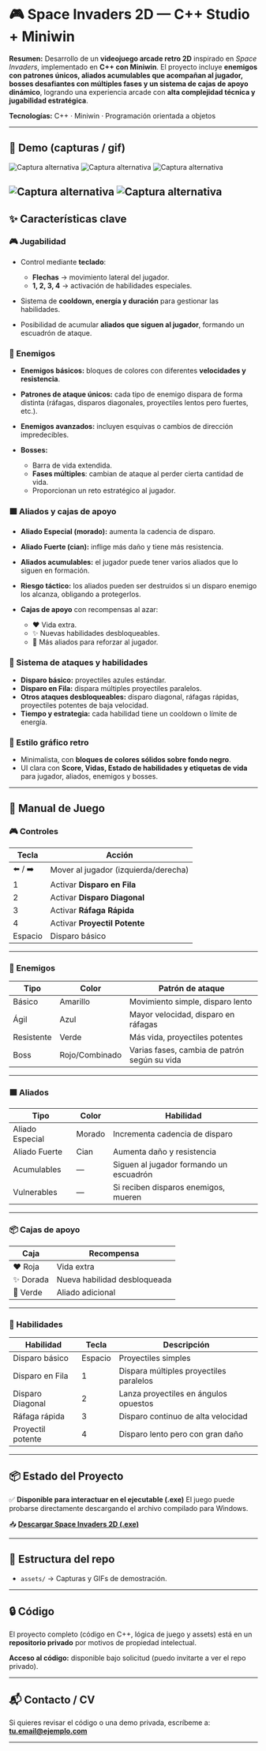 # 🎮 Space Invaders 2D — C++ Studio + Miniwin

**Resumen:**
Desarrollo de un **videojuego arcade retro 2D** inspirado en *Space Invaders*, implementado en **C++ con Miniwin**.
El proyecto incluye **enemigos con patrones únicos, aliados acumulables que acompañan al jugador, bosses desafiantes con múltiples fases y un sistema de cajas de apoyo dinámico**, logrando una experiencia arcade con **alta complejidad técnica y jugabilidad estratégica**.

**Tecnologías:** C++ · Miniwin · Programación orientada a objetos

---

## 🎥 Demo (capturas / gif)
![Captura alternativa](assets/Captssura.JPG)
![Captura alternativa](assets/Captsura.JPG)
![Captura alternativa](assets/Captu2ra.JPG)

![Captura alternativa](assets/Captusra.JPG)
![Captura alternativa](assets/Casptura.JPG)
---

## ✨ Características clave

### 🎮 Jugabilidad

* Control mediante **teclado**:

  * **Flechas** → movimiento lateral del jugador.
  * **1, 2, 3, 4** → activación de habilidades especiales.
* Sistema de **cooldown, energía y duración** para gestionar las habilidades.
* Posibilidad de acumular **aliados que siguen al jugador**, formando un escuadrón de ataque.

### 👾 Enemigos

* **Enemigos básicos:** bloques de colores con diferentes **velocidades y resistencia**.
* **Patrones de ataque únicos:** cada tipo de enemigo dispara de forma distinta (ráfagas, disparos diagonales, proyectiles lentos pero fuertes, etc.).
* **Enemigos avanzados:** incluyen esquivas o cambios de dirección impredecibles.
* **Bosses:**

  * Barra de vida extendida.
  * **Fases múltiples**: cambian de ataque al perder cierta cantidad de vida.
  * Proporcionan un reto estratégico al jugador.

### 🟪 Aliados y cajas de apoyo

* **Aliado Especial (morado):** aumenta la cadencia de disparo.
* **Aliado Fuerte (cian):** inflige más daño y tiene más resistencia.
* **Aliados acumulables:** el jugador puede tener varios aliados que lo siguen en formación.
* **Riesgo táctico:** los aliados pueden ser destruidos si un disparo enemigo los alcanza, obligando a protegerlos.
* **Cajas de apoyo** con recompensas al azar:

  * ❤️ Vida extra.
  * ✨ Nuevas habilidades desbloqueables.
  * 🤝 Más aliados para reforzar al jugador.

### 🔫 Sistema de ataques y habilidades

* **Disparo básico:** proyectiles azules estándar.
* **Disparo en Fila:** dispara múltiples proyectiles paralelos.
* **Otros ataques desbloqueables:** disparo diagonal, ráfagas rápidas, proyectiles potentes de baja velocidad.
* **Tiempo y estrategia:** cada habilidad tiene un cooldown o límite de energía.

### 🎨 Estilo gráfico retro

* Minimalista, con **bloques de colores sólidos sobre fondo negro**.
* UI clara con **Score, Vidas, Estado de habilidades y etiquetas de vida** para jugador, aliados, enemigos y bosses.

---

## 📖 Manual de Juego

### 🎮 Controles

| Tecla   | Acción                               |
| ------- | ------------------------------------ |
| ⬅️ / ➡️ | Mover al jugador (izquierda/derecha) |
| 1       | Activar **Disparo en Fila**          |
| 2       | Activar **Disparo Diagonal**         |
| 3       | Activar **Ráfaga Rápida**            |
| 4       | Activar **Proyectil Potente**        |
| Espacio | Disparo básico                       |

---

### 👾 Enemigos

| Tipo       | Color          | Patrón de ataque                             |
| ---------- | -------------- | -------------------------------------------- |
| Básico     | Amarillo       | Movimiento simple, disparo lento             |
| Ágil       | Azul           | Mayor velocidad, disparo en ráfagas          |
| Resistente | Verde          | Más vida, proyectiles potentes               |
| Boss       | Rojo/Combinado | Varias fases, cambia de patrón según su vida |

---

### 🟪 Aliados

| Tipo            | Color  | Habilidad                               |
| --------------- | ------ | --------------------------------------- |
| Aliado Especial | Morado | Incrementa cadencia de disparo          |
| Aliado Fuerte   | Cian   | Aumenta daño y resistencia              |
| Acumulables     | —      | Siguen al jugador formando un escuadrón |
| Vulnerables     | —      | Si reciben disparos enemigos, mueren    |

---

### 📦 Cajas de apoyo

| Caja     | Recompensa                   |
| -------- | ---------------------------- |
| ❤️ Roja  | Vida extra                   |
| ✨ Dorada | Nueva habilidad desbloqueada |
| 🤝 Verde | Aliado adicional             |

---

### 🔫 Habilidades

| Habilidad         | Tecla   | Descripción                             |
| ----------------- | ------- | --------------------------------------- |
| Disparo básico    | Espacio | Proyectiles simples                     |
| Disparo en Fila   | 1       | Dispara múltiples proyectiles paralelos |
| Disparo Diagonal  | 2       | Lanza proyectiles en ángulos opuestos   |
| Ráfaga rápida     | 3       | Disparo continuo de alta velocidad      |
| Proyectil potente | 4       | Disparo lento pero con gran daño        |

---

## 📦 Estado del Proyecto

✅ **Disponible para interactuar en el ejecutable (.exe)**
El juego puede probarse directamente descargando el archivo compilado para Windows.

📥 **[Descargar Space Invaders 2D (.exe)](Space_Invaders.exe)**


---

## 📂 Estructura del repo

* `assets/` → Capturas y GIFs de demostración.

---
## 🔒 Código

El proyecto completo (código en C++, lógica de juego y assets) está en un **repositorio privado** por motivos de propiedad intelectual.

**Acceso al código:** disponible bajo solicitud (puedo invitarte a ver el repo privado).

---

## 📬 Contacto / CV

Si quieres revisar el código o una demo privada, escríbeme a: **[tu.email@ejemplo.com](mailto:tu.email@ejemplo.com)**

---

